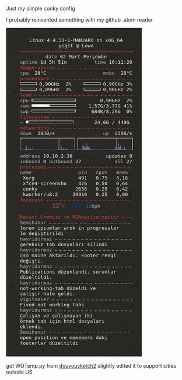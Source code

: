 Just my simple conky config

I probably reinvented something with my github .atom reader

![Screenshot](screenshots/screenshot.png)

got WUTemp.py from [douyousketch2](https://github.com/doyousketch2)
slightly edited it to support cities outside US
